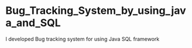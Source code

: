 # Bug_Tracking_System_by_using_java_and_SQL
I developed Bug tracking system for using Java SQL framework
